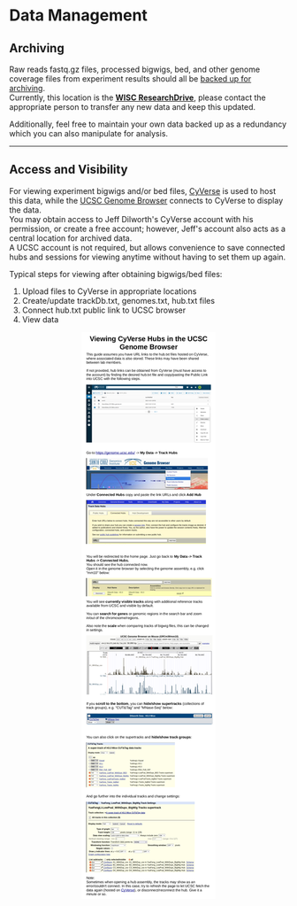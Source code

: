 # Data Management  
  
## Archiving  
  
Raw reads fastq.gz files, processed bigwigs, bed, and other genome coverage files from experiment results should all be <ins>backed up for archiving</ins>.  
Currently, this location is the <ins>**WISC ResearchDrive**</ins>, please contact the appropriate person to transfer any new data and keep this updated.  

Additionally, feel free to maintain your own data backed up as a redundancy which you can also manipulate for analysis.  

___  

## Access and Visibility  

For viewing experiment bigwigs and/or bed files, <a href="https://www.cyverse.org/">CyVerse</a> is used to host this data, while the <a href="https://genome.ucsc.edu/">UCSC Genome Browser</a> connects to CyVerse to display the data.  
You may obtain access to Jeff Dilworth's CyVerse account with his permission, or create a free account; however, Jeff's account also acts as a central location for archived data.  
A UCSC account is not required, but allows convenience to save connected hubs and sessions for viewing anytime without having to set them up again.  

Typical steps for viewing after obtaining bigwigs/bed files:  
<ol>  
  <li>Upload files to CyVerse in appropriate locations</li>  
  <li>Create/update trackDb.txt, genomes.txt, hub.txt files</li>  
  <li>Connect hub.txt public link to UCSC browser</li>  
  <li>View data</li>  
</ol>  
   
<center><img src="view_hubs_ucsc.png" alt="view_hubs_ucsc"/></center>
